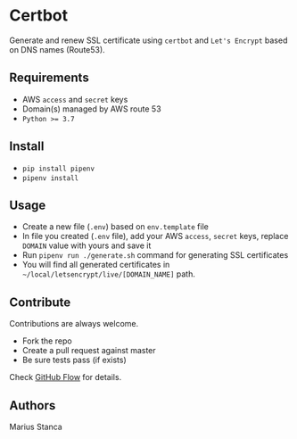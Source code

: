 # Certbot

Generate and renew SSL certificate using `certbot` and `Let's Encrypt` based on DNS names (Route53).

## Requirements

* AWS `access` and `secret` keys
* Domain(s) managed by AWS route 53
* `Python >= 3.7`

## Install

* `pip install pipenv`
* `pipenv install`

## Usage

* Create a new file (`.env`) based on `env.template` file
* In file you created (`.env` file), add your AWS `access`, `secret` keys, replace `DOMAIN` value with yours and save it
* Run `pipenv run ./generate.sh` command for generating SSL certificates
* You will find all generated certificates in `~/local/letsencrypt/live/[DOMAIN_NAME]` path.

## Contribute

Contributions are always welcome.

* Fork the repo
* Create a pull request against master
* Be sure tests pass (if exists)

Check [GitHub Flow](https://guides.github.com/introduction/flow/) for details.

## Authors

Marius Stanca
